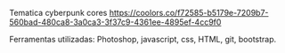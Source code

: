 Tematica cyberpunk
cores https://coolors.co/f72585-b5179e-7209b7-560bad-480ca8-3a0ca3-3f37c9-4361ee-4895ef-4cc9f0

Ferramentas utilizadas:
Photoshop, javascript, css, HTML, git, bootstrap.